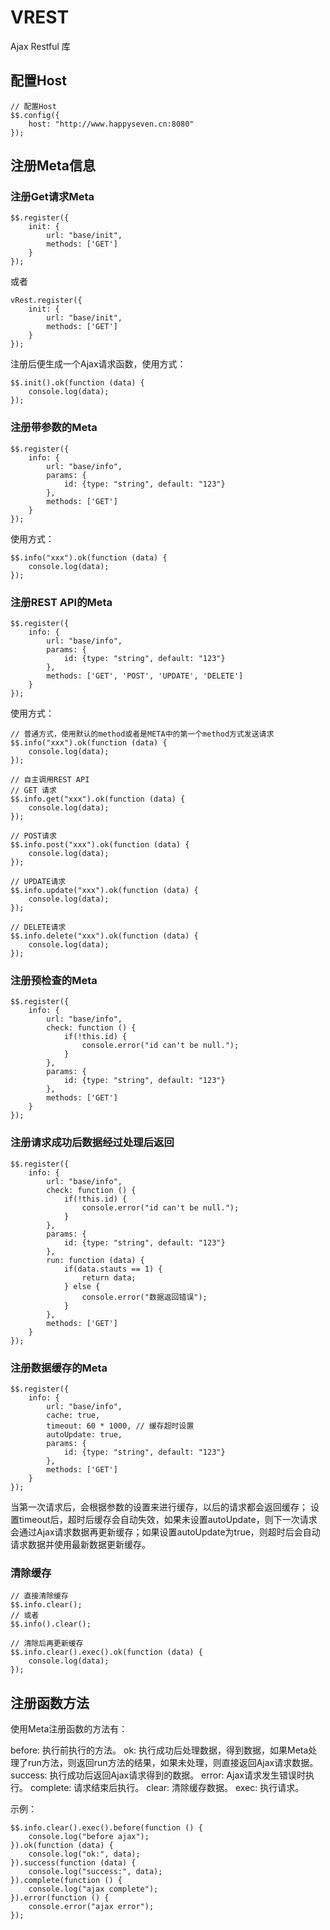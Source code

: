 # VREST

Ajax Restful 库

## 配置Host

```
// 配置Host
$$.config({
    host: "http://www.happyseven.cn:8080"
});
```

## 注册Meta信息

### 注册Get请求Meta
```
$$.register({
    init: {
        url: "base/init",
        methods: ['GET']
    }
});
```

或者
```
vRest.register({
    init: {
        url: "base/init",
        methods: ['GET']
    }
});
```

注册后便生成一个Ajax请求函数，使用方式：

```
$$.init().ok(function (data) {
    console.log(data);
});
```

### 注册带参数的Meta

```
$$.register({
    info: {
        url: "base/info",
        params: {
            id: {type: "string", default: "123"}
        },
        methods: ['GET']
    }
});
```

使用方式：

```
$$.info("xxx").ok(function (data) {
    console.log(data);
});
```

### 注册REST API的Meta

```
$$.register({
    info: {
        url: "base/info",
        params: {
            id: {type: "string", default: "123"}
        },
        methods: ['GET', 'POST', 'UPDATE', 'DELETE']
    }
});
```

使用方式：

```
// 普通方式，使用默认的method或者是META中的第一个method方式发送请求
$$.info("xxx").ok(function (data) {
    console.log(data);
});

// 自主调用REST API
// GET 请求
$$.info.get("xxx").ok(function (data) {
    console.log(data);
});

// POST请求
$$.info.post("xxx").ok(function (data) {
    console.log(data);
});

// UPDATE请求
$$.info.update("xxx").ok(function (data) {
    console.log(data);
});

// DELETE请求
$$.info.delete("xxx").ok(function (data) {
    console.log(data);
});
```

### 注册预检查的Meta

```
$$.register({
    info: {
        url: "base/info",
        check: function () {
            if(!this.id) {
                console.error("id can't be null.");
            }
        },
        params: {
            id: {type: "string", default: "123"}
        },
        methods: ['GET']
    }
});
```

### 注册请求成功后数据经过处理后返回

```
$$.register({
    info: {
        url: "base/info",
        check: function () {
            if(!this.id) {
                console.error("id can't be null.");
            }
        },
        params: {
            id: {type: "string", default: "123"}
        },
        run: function (data) {
            if(data.stauts == 1) {
                return data;
            } else {
                console.error("数据返回错误");
            }
        },
        methods: ['GET']
    }
});
```

### 注册数据缓存的Meta
```
$$.register({
    info: {
        url: "base/info",
        cache: true,
        timeout: 60 * 1000, // 缓存超时设置
        autoUpdate: true,
        params: {
            id: {type: "string", default: "123"}
        },
        methods: ['GET']
    }
});
```
当第一次请求后，会根据参数的设置来进行缓存，以后的请求都会返回缓存；
设置timeout后，超时后缓存会自动失效，如果未设置autoUpdate，则下一次请求会通过Ajax请求数据再更新缓存；如果设置autoUpdate为true，则超时后会自动请求数据并使用最新数据更新缓存。

### 清除缓存

```
// 直接清除缓存
$$.info.clear();
// 或者
$$.info().clear();

// 清除后再更新缓存
$$.info.clear().exec().ok(function (data) {
    console.log(data);
});
```

## 注册函数方法
使用Meta注册函数的方法有：

before: 执行前执行的方法。
ok: 执行成功后处理数据，得到数据，如果Meta处理了run方法，则返回run方法的结果，如果未处理，则直接返回Ajax请求数据。
success: 执行成功后返回Ajax请求得到的数据。
error: Ajax请求发生错误时执行。
complete: 请求结束后执行。
clear: 清除缓存数据。
exec: 执行请求。

示例：
```
$$.info.clear().exec().before(function () {
    console.log("before ajax");
}).ok(function (data) {
    console.log("ok:", data);
}).success(function (data) {
    console.log("success:", data);
}).complete(function () {
    console.log("ajax complete");
}).error(function () {
    console.error("ajax error");
});
```